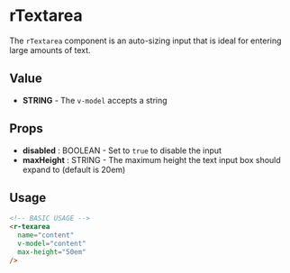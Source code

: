 # rTextarea
The `rTextarea` component is an auto-sizing input that is ideal for entering large amounts of text.

## Value
* **STRING** - The `v-model` accepts a string

## Props
* **disabled** : BOOLEAN - Set to `true` to disable the input
* **maxHeight** : STRING - The maximum height the text input box should expand to (default is 20em)

## Usage
```html
<!-- BASIC USAGE -->
<r-texarea
  name="content"
  v-model="content"
  max-height="50em"
/>
```